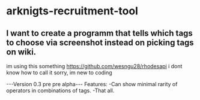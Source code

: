 # arknigts-recruitment-tool
## I want to create a programm that tells which tags to choose via screenshot instead on picking tags on wiki.
im using this something https://github.com/wesngu28/rhodesapi i dont know how to call it sorry, im new to coding

---Version 0.3 pre pre alpha---
Features: 
-Can show minimal rarity of operators in combinations of tags. 
-That all. 
 
